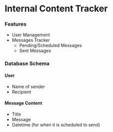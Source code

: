 # Internal Content Tracker

### Features
- User Management
- Messages Tracker 
  - Pending/Scheduled Messages
  - Sent Messages

### Database Schema

#### User 
- Name of sender
- Recipient

#### Message Content
- Title
- Message
- Datetime (for when it is scheduled to send)
